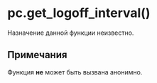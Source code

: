 # pc.get_logoff_interval()
Назначение данной функции неизвестно.

## Примечания
Функция **не** может быть вызвана анонимно.